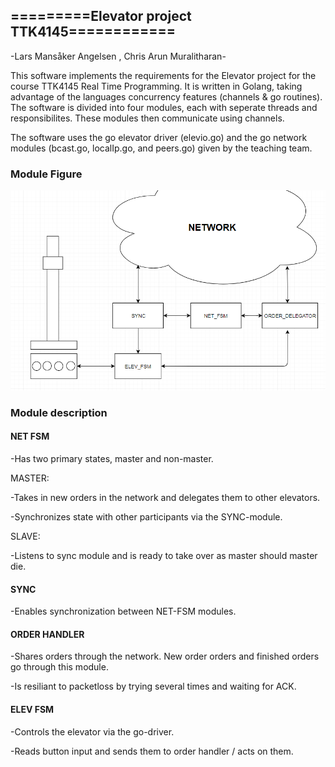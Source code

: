 ## =========Elevator project TTK4145============
-Lars Mansåker Angelsen , Chris Arun Muralitharan-

This software implements the requirements for the Elevator project for the course TTK4145 Real Time Programming.
It is written in Golang, taking advantage of the languages concurrency features (channels & go routines). The
software is divided into four modules, each with seperate threads and responsibilites. These modules then communicate
using channels.

The software uses the go elevator driver (elevio.go) and the go network modules (bcast.go, localIp.go, and peers.go) given
by the teaching team.

### Module Figure

![Figure](Modules_snipped.PNG) 
 
### Module description

#### NET FSM
   
   -Has two primary states, master and non-master. 
 
   MASTER:
   
   -Takes in new orders in the network and delegates them to other elevators.
   
   -Synchronizes state with other participants via the SYNC-module.
   
   SLAVE:
   
   -Listens to sync module and is ready to take over as master should master die.
    
#### SYNC

   -Enables synchronization between NET-FSM modules.
   
#### ORDER HANDLER

   -Shares orders through the network. New order orders and finished orders go through this module.
   
   -Is resiliant to packetloss by trying several times and waiting for ACK.
   
#### ELEV FSM

   -Controls the elevator via the go-driver.
   
   -Reads button input and sends them to order handler / acts on them.
